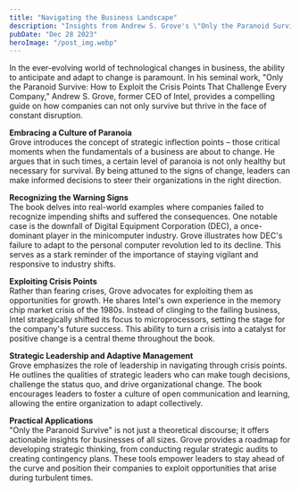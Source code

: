 ```yaml
---
title: "Navigating the Business Landscape"
description: "Insights from Andrew S. Grove's \"Only the Paranoid Survive,\" looking at real-world examples, strategic inflection points, and actionable strategies for businesses to not just weather but thrive in times of crisis..."
pubDate: "Dec 28 2023"
heroImage: "/post_img.webp"
---
```


In the ever-evolving world of technological changes in business, the ability to anticipate and adapt to change is paramount. In his seminal work, "Only the Paranoid Survive: How to Exploit the Crisis Points That Challenge Every Company," Andrew S. Grove, former CEO of Intel, provides a compelling guide on how companies can not only survive but thrive in the face of constant disruption.

**Embracing a Culture of Paranoia**  
Grove introduces the concept of strategic inflection points – those critical moments when the fundamentals of a business are about to change. He argues that in such times, a certain level of paranoia is not only healthy but necessary for survival. By being attuned to the signs of change, leaders can make informed decisions to steer their organizations in the right direction.

**Recognizing the Warning Signs**  
The book delves into real-world examples where companies failed to recognize impending shifts and suffered the consequences. One notable case is the downfall of Digital Equipment Corporation (DEC), a once-dominant player in the minicomputer industry. Grove illustrates how DEC's failure to adapt to the personal computer revolution led to its decline. This serves as a stark reminder of the importance of staying vigilant and responsive to industry shifts.

**Exploiting Crisis Points**  
Rather than fearing crises, Grove advocates for exploiting them as opportunities for growth. He shares Intel's own experience in the memory chip market crisis of the 1980s. Instead of clinging to the failing business, Intel strategically shifted its focus to microprocessors, setting the stage for the company's future success. This ability to turn a crisis into a catalyst for positive change is a central theme throughout the book.

**Strategic Leadership and Adaptive Management**  
Grove emphasizes the role of leadership in navigating through crisis points. He outlines the qualities of strategic leaders who can make tough decisions, challenge the status quo, and drive organizational change. The book encourages leaders to foster a culture of open communication and learning, allowing the entire organization to adapt collectively.

**Practical Applications**  
"Only the Paranoid Survive" is not just a theoretical discourse; it offers actionable insights for businesses of all sizes. Grove provides a roadmap for developing strategic thinking, from conducting regular strategic audits to creating contingency plans. These tools empower leaders to stay ahead of the curve and position their companies to exploit opportunities that arise during turbulent times.